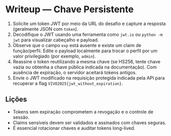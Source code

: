 # Writeup — Chave Persistente

1. Solicite um token JWT por meio da URL do desafio e capture a resposta (geralmente JSON com `token`).
2. Decodifique o JWT usando uma ferramenta como `jwt.io` ou `python -m jwt` para visualizar cabeçalho e payload.
3. Observe que o campo `exp` está ausente e existe um claim de função/perfil. Edite o payload localmente para trocar o perfil por um valor privilegiado (por exemplo, `admin`).
4. Reassine o token reutilizando a mesma chave (se HS256, tente chave vazia ou obtenha a chave pública indicada na documentação). Com ausência de expiração, o servidor aceitará tokens antigos.
5. Envie o JWT modificado na requisição protegida indicada pela API para recuperar a flag `VIVO2025{jwt_without_expiration}`.

## Lições
- Tokens sem expiração comprometem a revogação e o controle de sessão.
- Claims sensíveis devem ser validados e assinados com chaves seguras.
- É essencial rotacionar chaves e auditar tokens long-lived.
